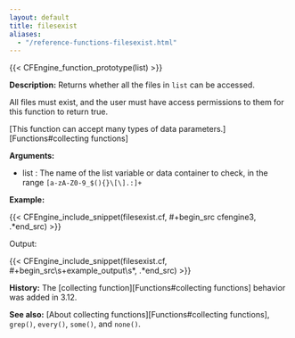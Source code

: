 ```yaml
---
layout: default
title: filesexist
aliases:
  - "/reference-functions-filesexist.html"
---
```


{{< CFEngine_function_prototype(list) >}}

**Description:** Returns whether all the files in `list` can be accessed.

All files must exist, and the user must have access permissions to them for
this function to return true.

[This function can accept many types of data parameters.][Functions#collecting functions]

**Arguments:**

- list : The name of the list variable or data container to check, in the range
  `[a-zA-Z0-9_$(){}\[\].:]+`

**Example:**

{{< CFEngine_include_snippet(filesexist.cf, #\+begin_src cfengine3, .*end_src) >}}

Output:

{{< CFEngine_include_snippet(filesexist.cf, #\+begin_src\s+example_output\s*, .*end_src) >}}

**History:** The [collecting function][Functions#collecting functions] behavior was added in 3.12.

**See also:** [About collecting functions][Functions#collecting functions], `grep()`, `every()`, `some()`, and `none()`.
